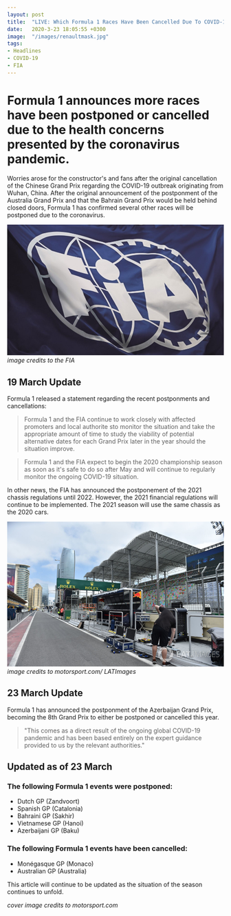 ```yaml
--- 
layout: post
title:  "LIVE: Which Formula 1 Races Have Been Cancelled Due To COVID-19?"
date:   2020-3-23 18:05:55 +0300
image:  "/images/renaultmask.jpg"
tags:   
- Headlines
- COVID-19
- FIA
---
```


# Formula 1 announces more races have been postponed or cancelled due to the health concerns presented by the coronavirus pandemic.

Worries arose for the constructor's and fans after the original cancellation of the Chinese Grand Prix regarding the COVID-19 outbreak
originating from Wuhan, China. After the original announcement of the postponment of the Australia Grand Prix and that the Bahrain Grand Prix would be held behind closed doors,
Formula 1 has confirmed several other races will be postponed due to the coronavirus.

![alt text](https://github.com/Asfalto-Ascari-Group/AsfaltoAscari/blob/gh-pages/images/FIA.jpg?raw=true "FIA Flag")
*image credits to the FIA*

## 19 March Update

Formula 1 released a statement regarding the recent postponments and cancellations:
> Formula 1 and the FIA continue to work closely with affected promoters and local authorite sto monitor the situation and take the appropriate amount of time to study the viability of potential alternative dates for each Grand Prix later in the year should the situation improve.

> Formula 1 and the FIA expect to begin the 2020 championship season as soon as it's safe to do so after May and will continue to regularly monitor the ongoing COVID-19 situation.

In other news, the FIA has announced the postponement of the 2021 chassis regulations until 2022. However, the 2021 financial regulations will continue to be implemented. The 2021 season will use the same chassis as the 2020 cars.

![alt text](https://github.com/Asfalto-Ascari-Group/AsfaltoAscari/blob/gh-pages/images/AZPitLane.jpg?raw=true "Baku City Circuit Pit Lane")
*image credits to motorsport.com/ LATImages*

## 23 March Update 

Formula 1 has announced the postponment of the Azerbaijan Grand Prix, becoming the 8th Grand Prix to either be postponed or cancelled this year.

> "This comes as a direct result of the ongoing global COVID-19 pandemic and has been based entirely on the expert guidance provided to us by the relevant authorities."

## Updated as of 23 March

### The following Formula 1 events were postponed:
- Dutch GP (Zandvoort)
- Spanish GP (Catalonia)
- Bahraini GP (Sakhir)
- Vietnamese GP (Hanoi)
- Azerbaijani GP (Baku)

### The following Formula 1 events have been cancelled:
- Monégasque GP (Monaco)
- Australian GP (Australia)




This article will continue to be updated as the situation of the season continues to unfold.

*cover image credits to motorsport.com*
